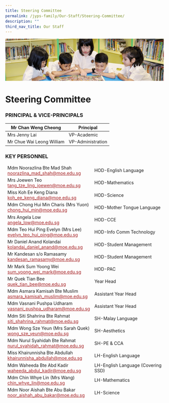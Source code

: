```yaml
---
title: Steering Committee
permalink: /jyps-family/Our-Staff/Steering-Committee/
description: ""
third_nav_title: Our Staff
---
```

![](/images/banner.gif)

Steering Committee
==================

### PRINCIPAL & VICE-PRINCIPALS

<table class="tg">
  <thead>
    <tr>
      <th class="tg-yp4s">Mr Chan Weng Cheong</th>
      <th class="tg-yp4s">Principal</th>
    </tr>
  </thead>
  <tbody>
    <tr>
      <td class="tg-yp4s">Mrs Jenny Lai</td>
      <td class="tg-yp4s">VP-Academic</td>
    </tr>
    <tr>
      <td class="tg-yp4s">Mr Chue Wai Leong William</td>
      <td class="tg-yp4s">VP-Administration</td>
    </tr>
  </tbody>
</table>


### KEY PERSONNEL


<table class="tg">
  <thead>
    <tr>
      <td class="tg-yp4s">
        Mdm Noorazlina Bte Mad Shah<br>
        <a href="mailto:noorazlina_mad_shah@moe.edu.sg"><span style="text-decoration:underline;color:#A52023">noorazlina_mad_shah@moe.edu.sg</span></a><br>
      </th>
      <td class="tg-yp4s">HOD-English Language</th>
    </tr>
    <tr>
      <td class="tg-yp4s">
        Mrs Joewen Teo<br>
        <a href="mailto:tang_tze_ling_joewen@moe.edu.sg"><span style="text-decoration:underline;color:#A52023">tang_tze_ling_joewen@moe.edu.sg</span></a>
      </td>
      <td class="tg-lyvw">HOD-Mathematics</td>
    </tr>
    <tr>
      <td class="tg-yp4s">
        Miss Koh Ee Keng Diana<br>
        <a href="mailto:koh_ee_keng_diana@moe.edu.sg"><span style="text-decoration:underline;color:#A52023">koh_ee_keng_diana@moe.edu.sg</span></a><br>
      </td>
      <td class="tg-yp4s">HOD-Science</td>
    </tr>
    <tr>
      <td class="tg-lyvw">
        Mdm Chong Hui Min Charis (Mrs Yuon)<br>
        <a href="mailto:chong_hui_min@moe.edu.sg"><span style="text-decoration:underline;color:#A52023">chong_hui_min@moe.edu.sg</span></a><br>
      </td>
      <td class="tg-yp4s">HOD-Mother Tongue Language</td>
    </tr>
    <tr>
      <td class="tg-yp4s">
        Mrs Angela Low<br>
        <a href="mailto:angela_low@moe.edu.sg"><span style="text-decoration:underline;color:#A52023">angela_low@moe.edu.sg</span></a><br>
      </td>
      <td class="tg-lyvw">HOD-CCE</td>
    </tr>
    <tr>
      <td class="tg-yp4s">
        Mdm Teo Hui Ping Evelyn (Mrs Lee)<br>
        <a href="mailto:evelyn_teo_hui_ping@moe.edu.sg"><span style="text-decoration:underline;color:#A52023">evelyn_teo_hui_ping@moe.edu.sg</span></a><br>
      </td>
      <td class="tg-yp4s">HOD-Info Comm Technology</td>
    </tr>
    <tr>
      <td class="tg-yp4s">
        Mr Daniel Anand Kolandai<br>
        <a href="mailto:kolandai_daniel_anand@moe.edu.sg"><span style="text-decoration:underline;color:#A52023">kolandai_daniel_anand@moe.edu.sg</span></a><br>
      </td>
      <td class="tg-yp4s">HOD-Student Management</td>
    </tr>
    <tr>
      <td class="tg-yp4s">
        Mr Kandesan s/o Ramasamy<br>
        <a href="mailto:kandesan_ramasamy@moe.edu.sg"><span style="text-decoration:underline;color:#A52023">kandesan_ramasamy@moe.edu.sg</span></a><br>
      </td>
      <td class="tg-yp4s">HOD-Student Management</td>
    </tr>
    <tr>
      <td class="tg-lyvw">
        Mr Mark Sum Yoong Wei<br>
        <a href="mailto:sum_yoong_wei_mark@moe.edu.sg"><span style="text-decoration:underline;color:#A52023">sum_yoong_wei_mark@moe.edu.sg</span></a><br>
      </td>
      <td class="tg-yp4s">HOD-PAC</td>
    </tr>
    <tr>
      <td class="tg-yp4s">
        Mr Quek Tian Bee<br>
        <a href="mailto:quek_tian_bee@moe.edu.sg"><span style="text-decoration:underline;color:#A52023">quek_tian_bee@moe.edu.sg</span></a><br>
      </td>
      <td class="tg-yp4s">Year Head</td>
    </tr>
    <tr>
      <td class="tg-yp4s">
        Mdm Asmara Kamisah Bte Muslim<br>
        <a href="mailto:asmara_kamisah_muslim@moe.edu.sg"><span style="text-decoration:underline;color:#A52023">asmara_kamisah_muslim@moe.edu.sg</span></a><br>
      </td>
      <td class="tg-yp4s">Assistant Year Head</td>
    </tr>
    <tr>
      <td class="tg-lyvw">
        Mdm Vasnani Pushpa Udharam<br>
        <a href="mailto:vasnani_pushpa_udharam@moe.edu.sg"><span style="text-decoration:underline;color:#A52023">vasnani_pushpa_udharam@moe.edu.sg</span></a>
      </td>
      <td class="tg-lyvw">Assistant Year Head</td>
    </tr>
    <tr>
      <td class="tg-yp4s">
        Mdm Siti Shahrina Bte Rahmat<br>
        <a href="mailto:siti_shahrina_rahmat@moe.edu.sg"><span style="text-decoration:underline;color:#A52023">siti_shahrina_rahmat@moe.edu.sg</span></a>
      </td>
      <td class="tg-yp4s">SH-Malay Language</td>
    </tr>
    <tr>
      <td class="tg-yp4s">
        Mdm Wong Sze Yeun (Mrs Sarah Quek)<br>
        <a href="mailto:wong_sze_yeun@moe.edu.sg"><span style="text-decoration:underline;color:#A52023">wong_sze_yeun@moe.edu.sg</span></a><br>
      </td>
      <td class="tg-yp4s">SH-Aesthetics<br></td>
    </tr>
    <tr>
      <td class="tg-yp4s">
        Mdm Nurul Syahidah Bte Rahmat<br>
        <a href="mailto:nurul_syahidah_rahmat@moe.edu.sg"><span style="text-decoration:underline;color:#A52023">nurul_syahidah_rahmat@moe.edu.sg</span></a><br>
      </td>
      <td class="tg-lyvw">SH-PE & CCA<br></td>
    </tr>
    <tr>
      <td class="tg-yp4s">
        Miss Khairunnisha Bte Abdullah<br>
        <a href="mailto:khairunnisha_abdullah@moe.edu.sg"><span style="text-decoration:underline;color:#A52023">khairunnisha_abdullah@moe.edu.sg</span></a><br>
      </td>
      <td class="tg-yp4s">LH-English Language</td>
    </tr>
    <tr>
      <td class="tg-yp4s">
        Mdm Waheeda Bte Abd Kadir<br>
        <a href="mailto:waheeda_abdul_kadir@moe.edu.sg"><span style="text-decoration:underline;color:#A52023">waheeda_abdul_kadir@moe.edu.sg</span></a><br>
      </td>
      <td class="tg-yp4s">LH-English Language (Covering SSD)</td>
    </tr>
    <tr>
      <td class="tg-lyvw">
        Mdm Chin Whye Lin (Mrs Wang)<br>
        <a href="mailto:chin_whye_lin@moe.edu.sg"><span style="text-decoration:underline;color:#A52023">chin_whye_lin@moe.edu.sg</span></a><br>
      </td>
      <td class="tg-lyvw">LH-Mathematics<br></td>
    </tr>
    <tr>
      <td class="tg-yp4s">
        Mdm Noor Aishah Bte Abu Bakar<br>
        <a href="mailto:noor_aishah_abu_bakar@moe.edu.sg"><span style="text-decoration:underline;color:#A52023">noor_aishah_abu_bakar@moe.edu.sg</span></a><br>
      </td>
      <td class="tg-yp4s">LH-Science</td>
    </tr>
  </thead>
</table>